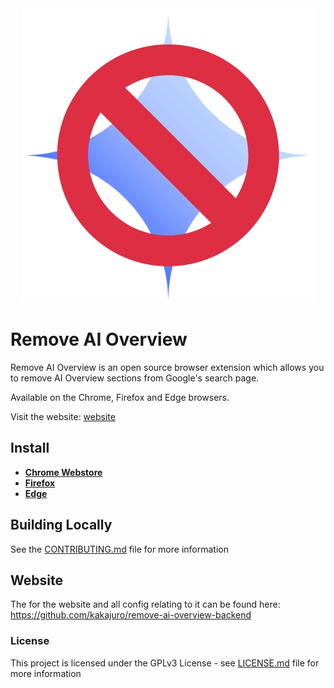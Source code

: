 <div align="center">
  <a href="https://removeaioverview.com" target="_blank"><img src="public/removeaioverviewlogo.png" alt="Logo"></img></a>
</div>

# Remove AI Overview

Remove AI Overview is an open source browser extension which allows you to remove AI Overview sections from Google's search page.

Available on the Chrome, Firefox and Edge browsers.

Visit the website: [website](https://removeaioverview.com)

## Install

* [**Chrome Webstore**](https://chromewebstore.google.com/detail/remove-ai-overview/dummy-chrome-id)
* [**Firefox**](https://addons.mozilla.org/en-GB/firefox/addon/remove-ai-overview)
* [**Edge**](https://microsoftedge.microsoft.com/addons/detail/remove-ai-overview/dummy-edge-id)

## Building Locally

See the [CONTRIBUTING.md](CONTRIBUTING.md) file for more information

## Website

The for the website and all config relating to it can be found here: https://github.com/kakajuro/remove-ai-overview-backend

### License

This project is licensed under the GPLv3 License - see [LICENSE.md](LICENSE) file for more information
